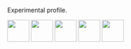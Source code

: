 Experimental profile.
 
 <img src="https://cdn.jsdelivr.net/gh/devicons/devicon/icons/linux/linux-original.svg" widht="50" height="50" /> <img src="https://cdn.jsdelivr.net/gh/devicons/devicon/icons/windows8/windows8-original.svg" widht="50" height="50" /> <img src="https://cdn.jsdelivr.net/gh/devicons/devicon/icons/apple/apple-original.svg" widht="50" height="50"/>  <img src="https://cdn.jsdelivr.net/gh/devicons/devicon/icons/git/git-plain-wordmark.svg" widht="50" height="50"/> 
            <img src="https://cdn.jsdelivr.net/gh/devicons/devicon/icons/github/github-original-wordmark.svg" widht="50" height="50"/>
          
     
